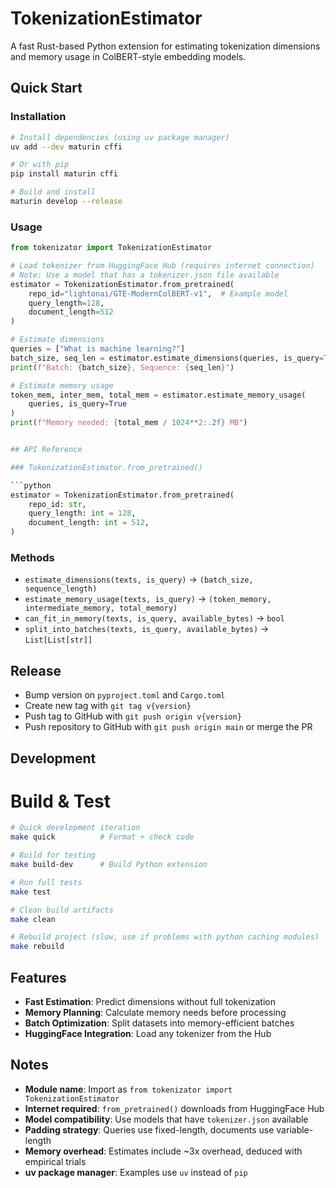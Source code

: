 # TokenizationEstimator

A fast Rust-based Python extension for estimating tokenization dimensions and memory usage in ColBERT-style embedding models.

## Quick Start

### Installation

```bash
# Install dependencies (using uv package manager)
uv add --dev maturin cffi

# Or with pip
pip install maturin cffi

# Build and install
maturin develop --release
```

### Usage

```python
from tokenizator import TokenizationEstimator

# Load tokenizer from HuggingFace Hub (requires internet connection)
# Note: Use a model that has a tokenizer.json file available
estimator = TokenizationEstimator.from_pretrained(
    repo_id="lightonai/GTE-ModernColBERT-v1",  # Example model
    query_length=128,
    document_length=512
)

# Estimate dimensions
queries = ["What is machine learning?"]
batch_size, seq_len = estimator.estimate_dimensions(queries, is_query=True)
print(f"Batch: {batch_size}, Sequence: {seq_len}")

# Estimate memory usage
token_mem, inter_mem, total_mem = estimator.estimate_memory_usage(
    queries, is_query=True
)
print(f"Memory needed: {total_mem / 1024**2:.2f} MB")


## API Reference

### TokenizationEstimator.from_pretrained()

```python
estimator = TokenizationEstimator.from_pretrained(
    repo_id: str,
    query_length: int = 128,
    document_length: int = 512,
)
```

### Methods

- `estimate_dimensions(texts, is_query)` → `(batch_size, sequence_length)`
- `estimate_memory_usage(texts, is_query)` → `(token_memory, intermediate_memory, total_memory)`
- `can_fit_in_memory(texts, is_query, available_bytes)` → `bool`
- `split_into_batches(texts, is_query, available_bytes)` → `List[List[str]]`

## Release
- Bump version on `pyproject.toml` and `Cargo.toml`
- Create new tag with `git tag v{version}`
- Push tag to GitHub with `git push origin v{version}`
- Push repository to GitHub with `git push origin main` or merge the PR

## Development

# Build & Test

```bash
# Quick development iteration
make quick          # Format + check code

# Build for testing
make build-dev      # Build Python extension

# Run full tests
make test

# Clean build artifacts
make clean

# Rebuild project (slow, use if problems with python caching modules)
make rebuild
```

## Features

- **Fast Estimation**: Predict dimensions without full tokenization
- **Memory Planning**: Calculate memory needs before processing
- **Batch Optimization**: Split datasets into memory-efficient batches
- **HuggingFace Integration**: Load any tokenizer from the Hub

## Notes

- **Module name**: Import as `from tokenizator import TokenizationEstimator`
- **Internet required**: `from_pretrained()` downloads from HuggingFace Hub
- **Model compatibility**: Use models that have `tokenizer.json` available
- **Padding strategy**: Queries use fixed-length, documents use variable-length
- **Memory overhead**: Estimates include ~3x overhead, deduced with empirical trials
- **uv package manager**: Examples use `uv` instead of `pip`
